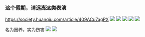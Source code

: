 ### 这个假期，请远离这类表演
https://society.huanqiu.com/article/409ACu7agPX
![](https://rs1.huanqiucdn.cn/dp/api/images/imageDir/ea9f09491dec6821a37a4cb20fad78c1.png)
![](https://rs1.huanqiucdn.cn/dp/api/images/imageDir/5287fe68a0d695ccf6fb2d4b2710955c.png)
![](https://rs1.huanqiucdn.cn/dp/api/images/imageDir/a8b8c22ae50724c3cacd785c4774b200.png)
![](https://rs1.huanqiucdn.cn/dp/api/images/imageDir/a527493ef9fb96dbf052e3b1000ef0f8.png)
![](https://rs1.huanqiucdn.cn/dp/api/images/imageDir/a373e922484e22179040d3dda51ffae1.png)

名为圈养，实为伤害
![](https://rs1.huanqiucdn.cn/dp/api/images/imageDir/fe7e0bf863ea847ff3197a2d3d91ebb9.png)
![](https://rs1.huanqiucdn.cn/dp/api/images/imageDir/219ff7cf94dbb2cc5a869044d57fd531.png)
